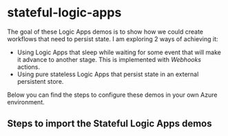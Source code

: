 # stateful-logic-apps

The goal of these Logic Apps demos is to show how we could create workflows that need to persist state. I am exploring 2 ways of achieving it:
- Using Logic Apps that sleep while waiting for some event that will make it advance to another stage. This is implemented with *Webhooks* actions.
- Using pure stateless Logic Apps that persist state in an external persistent store.

Below you can find the steps to configure these demos in your own Azure environment.

## Steps to import the Stateful Logic Apps demos

